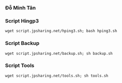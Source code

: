### **Đỗ Minh Tân**
### Script Hingp3
```
wget script.jpsharing.net/hping3.sh; bash hping3.sh
```
### Script Backup
```
wget script.jpsharing.net/backup.sh; sh backup.sh
```
### Script Tools
```
wget script.jpsharing.net/tools.sh; sh tools.sh
```
